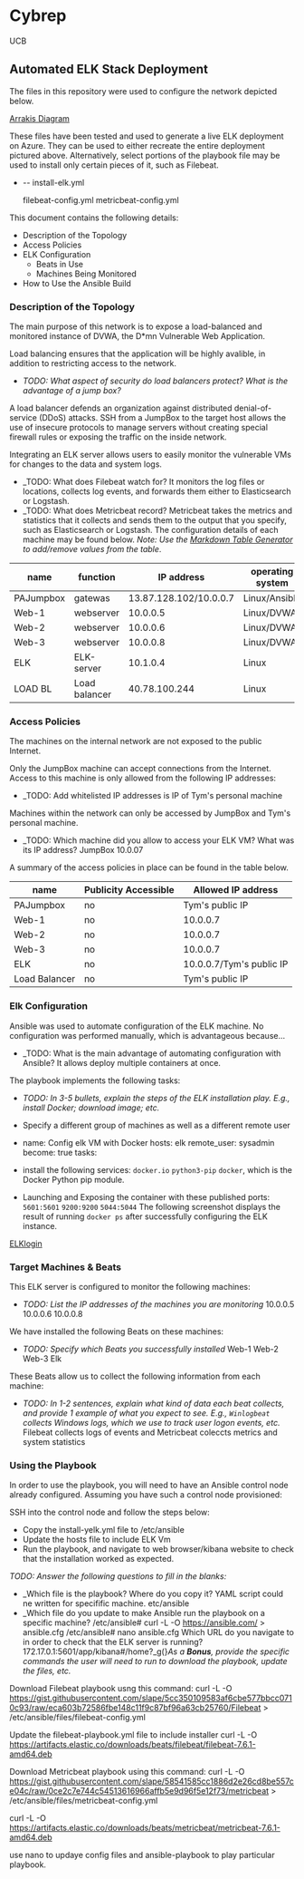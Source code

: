 # Cybrep
UCB

## Automated ELK Stack Deployment

The files in this repository were used to configure the network depicted below.

[Arrakis Diagram](https://drive.google.com/file/d/1G23dahiCKDiUFJQ3u8Cq67qfFTlxXAOE/view?usp=sharing)

These files have been tested and used to generate a live ELK deployment on Azure. They can be used to either recreate the entire deployment pictured above. Alternatively, select portions of the playbook file may be used to install only certain pieces of it, such as Filebeat.

  - -- install-elk.yml
 
       filebeat-config.yml
       metricbeat-config.yml

This document contains the following details:
- Description of the Topology
- Access Policies
- ELK Configuration
  - Beats in Use
  - Machines Being Monitored
- How to Use the Ansible Build


### Description of the Topology

The main purpose of this network is to expose a load-balanced and monitored instance of DVWA, the D*mn Vulnerable Web Application.

Load balancing ensures that the application will be highly avalible, in addition to restricting access to the network.
- _TODO: What aspect of security do load balancers protect? What is the advantage of a jump box?_

A load balancer defends an organization against distributed denial-of-service (DDoS) attacks.
SSH from a JumpBox to the target host allows the use of insecure protocols to manage servers without creating special firewall rules or exposing the traffic on the inside network.

Integrating an ELK server allows users to easily monitor the vulnerable VMs for changes to the data and system logs.
- _TODO: What does Filebeat watch for? It monitors the log files or locations, collects log events, and forwards them either to Elasticsearch or Logstash.
- _TODO: What does Metricbeat record? Metricbeat takes the metrics and statistics that it collects and sends them to the output that you specify, such as Elasticsearch or Logstash.
The configuration details of each machine may be found below.
_Note: Use the [Markdown Table Generator](http://www.tablesgenerator.com/markdown_tables) to add/remove values from the table_.

| name      | function      | IP address             | operating system |
|-----------|---------------|------------------------|------------------|
| PAJumpbox | gatewas       | 13.87.128.102/10.0.0.7 | Linux/Ansible    |
| Web-1     | webserver     | 10.0.0.5               | Linux/DVWA       |
| Web-2     | webserver     | 10.0.0.6               | Linux/DVWA       |
| Web-3     | webserver     | 10.0.0.8               | Linux/DVWA       |
| ELK       | ELK-server    | 10.1.0.4               | Linux            |
| LOAD BL   | Load balancer | 40.78.100.244          | Linux            |
### Access Policies

The machines on the internal network are not exposed to the public Internet. 

Only the JumpBox machine can accept connections from the Internet. Access to this machine is only allowed from the following IP addresses:
- _TODO: Add whitelisted IP addresses is IP of Tym's personal machine

Machines within the network can only be accessed by JumpBox and Tym's personal machine.
- _TODO: Which machine did you allow to access your ELK VM? What was its IP address? 
JumpBox 10.0.07

A summary of the access policies in place can be found in the table below.

| name          | Publicity Accessible | Allowed IP address       |
|---------------|----------------------|--------------------------|
| PAJumpbox     | no                   | Tym's public IP          |
| Web-1         | no                   | 10.0.0.7                 |
| Web-2         | no                   | 10.0.0.7                 |
| Web-3         | no                   | 10.0.0.7                 |
| ELK           | no                   | 10.0.0.7/Tym's public IP |
| Load Balancer | no                   | Tym's public IP          |      |
### Elk Configuration

Ansible was used to automate configuration of the ELK machine. No configuration was performed manually, which is advantageous because...
- _TODO: What is the main advantage of automating configuration with Ansible? It allows deploy multiple containers at once.

The playbook implements the following tasks:
- _TODO: In 3-5 bullets, explain the steps of the ELK installation play. E.g., install Docker; download image; etc._
- Specify a different group of machines as well as a different remote user
 - name: Config elk VM with Docker
    hosts: elk
    remote_user: sysadmin
    become: true
    tasks:

-  install the following services:
   `docker.io`
   `python3-pip`
   `docker`, which is the Docker Python pip module.

  - Launching and Exposing the container with these published ports:
     `5601:5601` 
     `9200:9200`
     `5044:5044`
The following screenshot displays the result of running `docker ps` after successfully configuring the ELK instance.

[ELKlogin](https://ibb.co/jDLNMcC)

### Target Machines & Beats
This ELK server is configured to monitor the following machines:
- _TODO: List the IP addresses of the machines you are monitoring_
  10.0.0.5
  10.0.0.6
  10.0.0.8

We have installed the following Beats on these machines:
- _TODO: Specify which Beats you successfully installed_
Web-1
Web-2
Web-3
Elk

These Beats allow us to collect the following information from each machine:
- _TODO: In 1-2 sentences, explain what kind of data each beat collects, and provide 1 example of what you expect to see. E.g., `Winlogbeat` collects Windows logs, which we use to track user logon events, etc._
Filebeat collects logs of events and Metricbeat coleccts metrics and system statistics 
### Using the Playbook
In order to use the playbook, you will need to have an Ansible control node already configured. Assuming you have such a control node provisioned: 

SSH into the control node and follow the steps below:
- Copy the install-yelk.yml file to /etc/ansible
- Update the hosts file to include ELK Vm
- Run the playbook, and navigate to web browser/kibana website to check that the installation worked as expected.

_TODO: Answer the following questions to fill in the blanks:_
- _Which file is the playbook? Where do you copy it? YAML script could ne written for specifific machine. etc/ansible
- _Which file do you update to make Ansible run the playbook on a specific machine?
 /etc/ansible# curl -L -O https://ansible.com/  > ansible.cfg
 /etc/ansible# nano ansible.cfg
Which URL do you navigate to in order to check that the ELK server is running?
172.17.0.1:5601/app/kibana#/home?_g(}_As a 
**Bonus**, provide the specific commands the user will need to run to download the playbook, update the files, etc._

Download Filebeat playbook usng this command:
curl -L -O https://gist.githubusercontent.com/slape/5cc350109583af6cbe577bbcc0710c93/raw/eca603b72586fbe148c11f9c87bf96a63cb25760/Filebeat > /etc/ansible/files/filebeat-config.yml

Update the filebeat-playbook.yml file to include installer
curl -L -O https://artifacts.elastic.co/downloads/beats/filebeat/filebeat-7.6.1-amd64.deb

Download Metricbeat playbook using this command:
curl -L -O https://gist.githubusercontent.com/slape/58541585cc1886d2e26cd8be557ce04c/raw/0ce2c7e744c54513616966affb5e9d96f5e12f73/metricbeat > /etc/ansible/files/metricbeat-config.yml

curl -L -O https://artifacts.elastic.co/downloads/beats/metricbeat/metricbeat-7.6.1-amd64.deb

use nano to updaye config files and ansible-playbook to play particular playbook.
